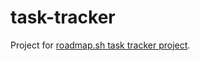 # task-tracker

Project for
[roadmap.sh task tracker project](https://roadmap.sh/projects/task-tracker).

